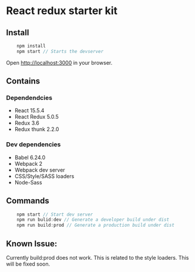 # React redux starter kit

## Install

```javascript
    npm install
    npm start // Starts the devserver
```

Open [http://localhost:3000](http://localhost:3000) in your browser.

## Contains

### Dependendcies
- React 15.5.4
- React Redux 5.0.5
- Redux 3.6
- Redux thunk 2.2.0

### Dev dependencies
- Babel 6.24.0
- Webpack 2
- Webpack dev server
- CSS/Style/SASS loaders
- Node-Sass

## Commands
```javascript
    npm start // Start dev server
    npm run bulid:dev // Generate a developer build under dist
    npm run build:prod // Generate a production build under dist
```

## Known Issue:
Currently build:prod does not work. This is related to the style loaders. This will be fixed soon.
